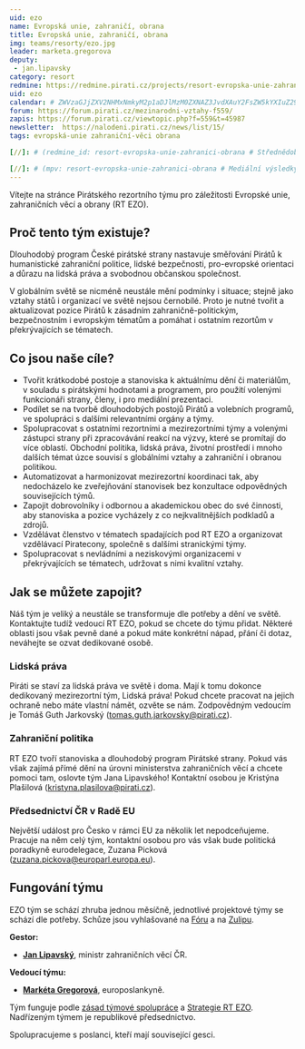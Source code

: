 ```yaml
---
uid: ezo
name: Evropská unie, zahraničí, obrana
title: Evropská unie, zahraničí, obrana
img: teams/resorty/ezo.jpg
leader: marketa.gregorova
deputy:
 - jan.lipavsky
category: resort
redmine: https://redmine.pirati.cz/projects/resort-evropska-unie-zahranici-obrana
uid: ezo
calendar: # ZWVzaGJjZXV2NHMxNmkyM2p1aDJlMzM0ZXNAZ3JvdXAuY2FsZW5kYXIuZ29vZ2xlLmNvbQ
forum: https://forum.pirati.cz/mezinarodni-vztahy-f559/
zapis: https://forum.pirati.cz/viewtopic.php?f=559&t=45987
newsletter:  https://nalodeni.pirati.cz/news/list/15/
tags: evropská-unie zahraniční-věci obrana

[//]: # (redmine_id: resort-evropska-unie-zahranici-obrana # Střednědobé cíle týmu)

[//]: # (mpv: resort-evropska-unie-zahranici-obrana # Mediální výsledky)
---
```


Vítejte na stránce Pirátského rezortního týmu pro záležitosti Evropské unie, zahraničních věcí a obrany (RT EZO).

Proč tento tým existuje?
----------

Dlouhodobý program České pirátské strany nastavuje směřování Pirátů k humanistické zahraniční politice, lidské bezpečnosti, pro-evropské orientaci a důrazu na lidská práva a svobodnou občanskou společnost. 

V globálním světě se nicméně neustále mění podmínky i situace; stejně jako vztahy států i organizací ve světě nejsou černobílé. Proto je nutné tvořit a aktualizovat pozice Pirátů k zásadním zahraničně-politickým, bezpečnostním i evropským tématům a pomáhat i ostatním rezortům v překrývajících se tématech. 


Co jsou naše cíle?
----------------------

- Tvořit krátkodobé postoje a stanoviska k aktuálnímu dění či materiálům, v souladu s pirátskými hodnotami a programem, pro použití volenými funkcionáři strany, členy, i pro mediální prezentaci.
- Podílet se na tvorbě dlouhodobých postojů Pirátů a volebních programů, ve spolupráci s dalšími relevantními orgány a týmy.
- Spolupracovat s ostatními rezortními a mezirezortními týmy a volenými zástupci strany při zpracovávání reakcí na výzvy, které se promítají do více oblastí. Obchodní politika, lidská práva, životní prostředí i mnoho dalších témat úzce souvisí s globálními vztahy a zahraniční i obranou politikou.
- Automatizovat a harmonizovat mezirezortní koordinaci tak, aby nedocházelo ke zveřejňování stanovisek bez konzultace odpovědných souvisejících týmů.
- Zapojit dobrovolníky i odbornou a akademickou obec do své činnosti, aby stanoviska a pozice vycházely z co nejkvalitnějších podkladů a zdrojů.
- Vzdělávat členstvo v tématech spadajících pod RT EZO a organizovat vzdělávací Piratecony, společně s dalšími stranickými týmy.
- Spolupracovat s nevládními a neziskovými organizacemi v překrývajících se tématech, udržovat s nimi kvalitní vztahy.

Jak se můžete zapojit?
----------------------

Náš tým je veliký a neustále se transformuje dle potřeby a dění ve světě. Kontaktujte tudíž vedoucí RT EZO, pokud se
chcete do týmu přidat. Některé oblasti jsou však pevně dané a pokud máte konkrétní nápad, přání či dotaz, neváhejte se
ozvat dedikované osobě.

### Lidská práva

Piráti se staví za lidská práva ve světě i doma. Mají k tomu dokonce dedikovaný mezirezortní tým, Lidská práva! Pokud
chcete pracovat na jejich ochraně nebo máte vlastní námět, ozvěte se nám. Zodpovědným vedoucím je Tomáš Guth Jarkovský 
(<tomas.guth.jarkovsky@pirati.cz>).

### Zahraniční politika

RT EZO tvoří stanoviska a dlouhodobý program Pirátské strany. Pokud vás však zajímá přímé dění na úrovni ministerstva
zahraničních věcí a chcete pomoci tam, oslovte tým Jana Lipavského! Kontaktní osobou je Kristýna Plašilová 
(<kristyna.plasilova@pirati.cz>).

### Předsednictví ČR v Radě EU

Největší událost pro Česko v rámci EU za několik let nepodceňujeme. Pracuje na něm celý tým, kontaktní osobou pro vás
však bude politická poradkyně eurodelegace, Zuzana Picková (<zuzana.pickova@europarl.europa.eu>).

Fungování týmu
---------------

EZO tým se schází zhruba jednou měsíčně, jednotlivé projektové týmy se schází dle potřeby. Schůze jsou vyhlašované na
[Fóru](https://forum.pirati.cz/viewtopic.php?f=559&t=44931) a na [Zulipu](https://zulip.pirati.cz/#narrow/stream/516-RT-EZO/topic/Sch.C5.AFze.20RT.20EZO).

**Gestor:**
* **[Jan Lipavský](/lide/jan-lipavsky)**, ministr zahraničních věcí ČR.

**Vedoucí týmu:**
* **[Markéta Gregorová](/lide/marketa-gregorova)**, europoslankyně.

Tým funguje podle [zásad týmové spolupráce](https://wiki.pirati.cz/rules/or_zatys) a [Strategie RT EZO](https://codimd.pirati.cz/strategie_rt_ezo#). 
Nadřízeným týmem je republikové předsednictvo.

Spolupracujeme s poslanci, kteří mají související gesci.
